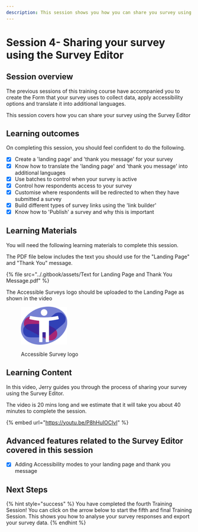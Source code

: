 ```yaml
---
description: This session shows you how you can share you survey using the Survey Editor
---
```


# Session 4- Sharing your survey using the Survey Editor

## Session overview

The previous sessions of this training course have accompanied you to create the Form that your survey uses to collect data, apply accessibility options and translate it into additional languages.

This session covers how you can share your survey using the Survey Editor

## Learning outcomes

On completing this session, you should feel confident to do the following.

* [x] Create a 'landing page' and 'thank you message' for your survey
* [x] Know how to translate the 'landing page' and 'thank you message' into additional languages
* [x] Use batches to control when your survey is active
* [x] Control how respondents access to your survey
* [x] Customise where respondents will be redirected to when they have submitted a survey&#x20;
* [x] Build different types of survey links using the 'link builder'
* [x] Know how to 'Publish' a survey and why this is important

## Learning Materials

You will need the following learning materials to complete this session. &#x20;

The PDF file below includes the text you should use for the "Landing Page" and "Thank You" message.

{% file src="../.gitbook/assets/Text for Landing Page and Thank You Message.pdf" %}

The Accessible Surveys logo should be uploaded to the Landing Page as shown in the video

<div align="left">

<figure><img src="../.gitbook/assets/AS logo_small.png" alt=""><figcaption><p>Accessible Survey logo</p></figcaption></figure>

</div>

## Learning Content

In this video, Jerry guides you through the process of sharing your survey using the Survey Editor.

The video is 20 mins long and we estimate that it will take you about 40 minutes to complete the session.

{% embed url="https://youtu.be/P8hHuIOClvI" %}

## Advanced features related to the Survey Editor covered in this session

* [x] Adding Accessibility modes to your landing page and thank you message&#x20;

## Next Steps

{% hint style="success" %}
You have completed the fourth Training Session!  You can click on the arrow below to start the fifth and final Training Session.  This shows you how to analyse your survey responses and export your survey data.
{% endhint %}
